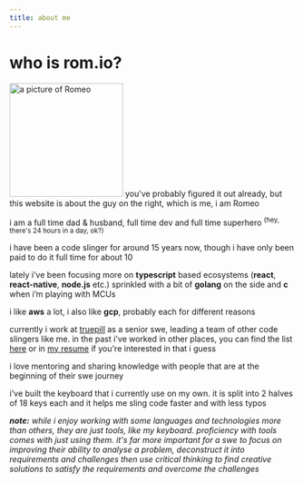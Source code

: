 ```yaml
---
title: about me
---
```


# who is rom.io?

<img width="200" class="profile right-picture" alt="a picture of Romeo" src="/romeo.jpeg" /> you've probably figured it out already, but this website is about the guy on the right, which is me, i am Romeo

i am a full time dad & husband, full time dev and full time superhero <sup>(hey, there's 24 hours in a day, ok?)</sup>

i have been a code slinger for around 15 years now, though i have only been paid to do it full time for about 10

lately i’ve been focusing more on **typescript** based ecosystems (**react**, **react-native**, **node.js** etc.) sprinkled with a bit of **golang** on the side and **c** when i’m playing with MCUs

i like **aws** a lot, i also like **gcp**, probably each for different reasons

currently i work at [truepill](http://truepill.com) as a senior swe, leading a team of other code slingers like me. in the past i've worked in other places, you can find the list [here](https://www.linkedin.com/in/romeobalta/) or in [my resume](/resume) if you're interested in that i guess

i love mentoring and sharing knowledge with people that are at the beginning of their swe journey

i've built the keyboard that i currently use on my own. it is split into 2 halves of 18 keys each and it helps me sling code faster and with less typos

_**note:** while i enjoy working with some languages and technologies more than others, they are just tools, like my keyboard. proficiency with tools comes with just using them. it's far more important for a swe to focus on improving their ability to analyse a problem, deconstruct it into requirements and challenges then use critical thinking to find creative solutions to satisfy the requirements and overcome the challenges_
